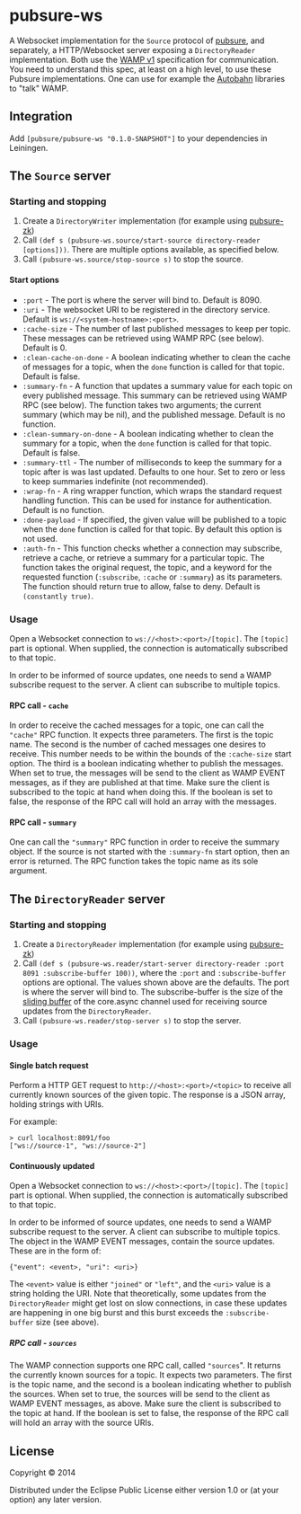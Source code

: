 # pubsure-ws

A Websocket implementation for the `Source` protocol of [pubsure](#), and separately, a HTTP/Websocket server exposing a `DirectoryReader` implementation. Both use the [WAMP v1](#) specification for communication. You need to understand this spec, at least on a high level, to use these Pubsure implementations. One can use for example the [Autobahn](http://autobahn.ws/) libraries to "talk" WAMP.

## Integration

Add `[pubsure/pubsure-ws "0.1.0-SNAPSHOT"]` to your dependencies in Leiningen.

## The `Source` server

### Starting and stopping

1. Create a `DirectoryWriter` implementation (for example using [pubsure-zk](#))
2. Call `(def s (pubsure-ws.source/start-source directory-reader [options]))`. There are multiple options available, as specified below.
3. Call `(pubsure-ws.source/stop-source s)` to stop the source.

#### Start options

* `:port` - The port is where the server will bind to. Default is 8090.
* `:uri` - The websocket URI to be registered in the directory service. Default is `ws://<system-hostname>:<port>`.
* `:cache-size` - The number of last published messages to keep per topic. These messages can be retrieved using WAMP RPC (see below). Default is 0.
* `:clean-cache-on-done` - A boolean indicating whether to clean the cache of messages for a topic, when the `done` function is called for that topic. Default is false.
* `:summary-fn` - A function that updates a summary value for each topic on every published message. This summary can be retrieved using WAMP RPC (see below). The function takes two arguments; the current summary (which may be nil), and the published message. Default is no function.
* `:clean-summary-on-done` - A boolean indicating whether to clean the summary for a topic, when the `done` function is called for that topic. Default is false.
* `:summary-ttl` - The number of milliseconds to keep the summary for a topic after is was last updated. Defaults to one hour. Set to zero  or less to keep summaries indefinite (not recommended).
* `:wrap-fn` - A ring wrapper function, which wraps the standard request handling function. This can be used for instance for authentication. Default is no function.
* `:done-payload` - If specified, the given value will be published to a topic when the `done` function is called for that topic. By default this option is not used.
* `:auth-fn` - This function checks whether a connection may subscribe, retrieve a cache, or retrieve a summary for a particular topic. The function takes the original request, the topic, and a keyword for the requested function (`:subscribe`, `:cache` or `:summary`) as its parameters. The function should return true to allow, false to deny. Default is `(constantly true)`.

### Usage

Open a Websocket connection to `ws://<host>:<port>/[topic]`. The `[topic]` part is optional. When supplied, the connection is automatically subscribed to that topic.

In order to be informed of source updates, one needs to send a WAMP subscribe request to the server. A client can subscribe to multiple topics.

#### RPC call - `cache`

In order to receive the cached messages for a topic, one can call the `"cache"` RPC function. It expects three parameters. The first is the topic name. The second is the number of cached messages one desires to receive. This number needs to be within the bounds of the `:cache-size` start option. The third is a boolean indicating whether to publish the messages. When set to true, the messages will be send to the client as WAMP EVENT messages, as if they are published at that time. Make sure the client is subscribed to the topic at hand when doing this. If the boolean is set to false, the response of the RPC call will hold an array with the messages.

#### RPC call - `summary`

One can call the `"summary"` RPC function in order to receive the summary object. If the source is not started with the `:summary-fn` start option, then an error is returned. The RPC function takes the topic name as its sole argument.

## The `DirectoryReader` server

### Starting and stopping

1. Create a `DirectoryReader` implementation (for example using [pubsure-zk](#))
2. Call `(def s (pubsure-ws.reader/start-server directory-reader :port 8091 :subscribe-buffer 100))`, where the `:port` and `:subscribe-buffer` options are optional. The values shown above are the defaults. The port is where the server will bind to. The subscribe-buffer is the size of the [sliding buffer](#) of the core.async channel used for receiving source updates from the `DirectoryReader`.
3. Call `(pubsure-ws.reader/stop-server s)` to stop the server.

### Usage

#### Single batch request

Perform a HTTP GET request to `http://<host>:<port>/<topic>` to receive all currently known sources of the given topic. The response is a JSON array, holding strings with URIs.

For example:

```
> curl localhost:8091/foo
["ws://source-1", "ws://source-2"]
```

#### Continuously updated

Open a Websocket connection to `ws://<host>:<port>/[topic]`. The `[topic]` part is optional. When supplied, the connection is automatically subscribed to that topic.

In order to be informed of source updates, one needs to send a WAMP subscribe request to the server. A client can subscribe to multiple topics. The object in the WAMP EVENT messages, contain the source updates. These are in the form of:

```
{"event": <event>, "uri": <uri>}
```

The `<event>` value is either `"joined"` or `"left"`, and the `<uri>` value is a string holding the URI. Note that theoretically, some updates from the `DirectoryReader` might get lost on slow connections, in case these updates are happening in one big burst and this burst exceeds the `:subscribe-buffer` size (see above).

##### RPC call - `sources`

The WAMP connection supports one RPC call, called `"sources`". It returns the currently known sources for a topic. It expects two parameters. The first is the topic name, and the second is a boolean indicating whether to publish the sources. When set to true, the sources will be send to the client as WAMP EVENT messages, as above. Make sure the client is subscribed to the topic at hand. If the boolean is set to false, the response of the RPC call will hold an array with the source URIs.

## License

Copyright © 2014

Distributed under the Eclipse Public License either version 1.0 or (at
your option) any later version.
